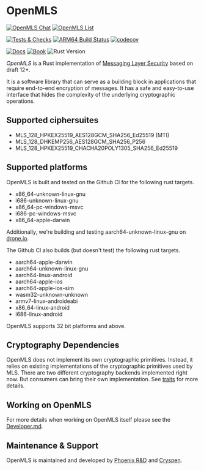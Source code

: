 # OpenMLS

[![OpenMLS Chat][chat-image]][chat-link]
[![OpenMLS List][list-image]][list-link]

[![Tests & Checks][gh-tests-image]](https://github.com/openmls/openmls/actions/workflows/tests.yml)
[![ARM64 Build Status][drone-image]](https://cloud.drone.io/openmls/openmls)
[![codecov][codecov-image]](https://codecov.io/gh/openmls/openmls)

[![Docs][docs-release-badge]][docs-release-link]
[![Book][book-release-badge]][book-release-link]
![Rust Version][rustc-image]

*OpenMLS* is a Rust implementation of [Messaging Layer Security](https://github.com/mlswg/mls-protocol/blob/master/draft-ietf-mls-protocol.md) based on draft 12+.
<!-- The introduction of the book imports the lines up until here (line 14), excluding the headline and separately the lines below (starting from line 20). If the line numbers change here, please modify the imported lines in the book.-->

It is a software library that can serve as a building block in applications that require end-to-end encryption of messages.
It has a safe and easy-to-use interface that hides the complexity of the underlying cryptographic operations.

## Supported ciphersuites

- MLS_128_HPKEX25519_AES128GCM_SHA256_Ed25519 (MTI)
- MLS_128_DHKEMP256_AES128GCM_SHA256_P256
- MLS_128_HPKEX25519_CHACHA20POLY1305_SHA256_Ed25519

## Supported platforms

OpenMLS is built and tested on the Github CI for the following rust targets.

- x86_64-unknown-linux-gnu
- i686-unknown-linux-gnu
- x86_64-pc-windows-msvc
- i686-pc-windows-msvc
- x86_64-apple-darwin

Additionally, we're building and testing aarch64-unknown-linux-gnu on
[drone.io](https://cloud.drone.io/openmls/openmls).

The Github CI also builds (but doesn't test) the following rust targets.

- aarch64-apple-darwin
- aarch64-unknown-linux-gnu
- aarch64-linux-android
- aarch64-apple-ios
- aarch64-apple-ios-sim
- wasm32-unknown-unknown
- armv7-linux-androideabi
- x86_64-linux-android
- i686-linux-android

OpenMLS supports 32 bit platforms and above.

## Cryptography Dependencies

OpenMLS does not implement its own cryptographic primitives. Instead, it relies
on existing implementations of the cryptographic primitives used by MLS. There
are two different cryptography backends implemented right now. But consumers
can bring their own implementation. See [traits](https://github.com/openmls/openmls/tree/main/traits) for more
details.

## Working on OpenMLS
For more details when working on OpenMLS itself please see the [Developer.md].

## Maintenance & Support
OpenMLS is maintained and developed by [Phoenix R&D] and [Cryspen].

[chat-image]: https://img.shields.io/badge/zulip-join_chat-blue.svg?style=for-the-badge&logo=zulip
[chat-link]: https://openmls.zulipchat.com
[list-image]: https://img.shields.io/badge/mailing-list-blue.svg?style=for-the-badge
[list-link]: https://groups.google.com/u/0/g/openmls-dev
[rustc-image]: https://img.shields.io/badge/rustc-1.56+-blue.svg?style=for-the-badge&logo=rust
[docs-release-badge]: https://img.shields.io/badge/docs-release-blue.svg?style=for-the-badge
[docs-release-link]: https://docs.rs/crate/openmls/latest
[book-release-badge]: https://img.shields.io/badge/book-release-blue.svg?style=for-the-badge
[book-release-link]: https://openmls.tech/book
[drone-image]: https://img.shields.io/drone/build/openmls/openmls/main?label=ARM64%20Build%20Status&logo=drone&style=for-the-badge
[codecov-image]: https://img.shields.io/codecov/c/github/openmls/openmls/main?logo=codecov&style=for-the-badge
[gh-tests-image]: https://img.shields.io/github/workflow/status/openmls/openmls/Tests/main?label=Tests&style=for-the-badge&logo=github
[gh-deploy-docs-image]: https://img.shields.io/github/workflow/status/openmls/openmls/Deploy%20Docs/main?label=Deploy%20Docs&logo=github&style=for-the-badge
[Developer.md]: https://github.com/openmls/openmls/blob/main/Developer.md
[Phoenix R&D]: https://phnx.im
[Cryspen]: https://cryspen.com
